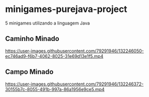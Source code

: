 # minigames-purejava-project
5 minigames utilizando a linguagem Java

## Caminho Minado

<div>





https://user-images.githubusercontent.com/79291946/132246050-ec746ad9-f6b7-4062-8025-31e69d13e1f5.mp4

</div>

## Campo Minado

<div>

https://user-images.githubusercontent.com/79291946/132246372-30155b7c-8055-491b-997a-86a1956e9ce5.mp4

</div

